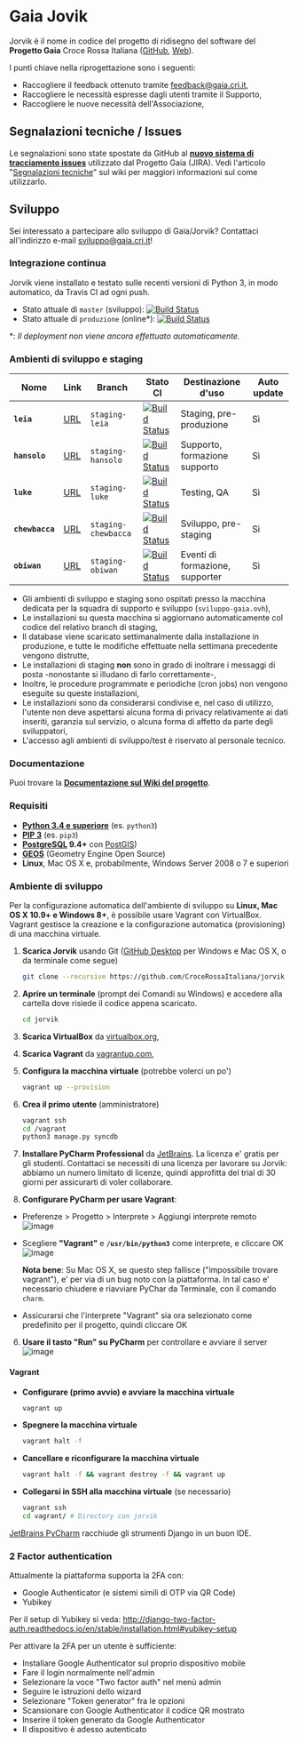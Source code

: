 # Gaia Jovik

Jorvik è il nome in codice del progetto di ridisegno del software del **Progetto Gaia** Croce Rossa Italiana
([GitHub](https://github.com/CroceRossaCatania/gaia), [Web](https://gaia.cri.it)).


I punti chiave nella riprogettazione sono i seguenti:
* Raccogliere il feedback ottenuto tramite <feedback@gaia.cri.it>,
* Raccogliere le necessità espresse dagli utenti tramite il Supporto,
* Raccogliere le nuove necessità dell'Associazione,

## Segnalazioni tecniche / Issues

Le segnalazioni sono state spostate da GitHub al [**nuovo sistema di tracciamento issues**](https://jira.sviluppo-gaia.ovh/issues) utilizzato dal Progetto Gaia (JIRA). Vedi l'articolo "[Segnalazioni tecniche](https://github.com/CroceRossaItaliana/jorvik/wiki/Segnalazioni-tecniche)" sul wiki per maggiori informazioni sul come utilizzarlo.


## Sviluppo

Sei interessato a partecipare allo sviluppo di Gaia/Jorvik? Contattaci all'indirizzo e-mail <sviluppo@gaia.cri.it>!

### Integrazione continua

Jorvik viene installato e testato sulle recenti versioni di Python 3, in modo automatico, da Travis CI ad ogni push.

* Stato attuale di `master` (sviluppo): [![Build Status](https://travis-ci.org/CroceRossaItaliana/jorvik.svg?branch=master)](https://travis-ci.org/CroceRossaItaliana/jorvik)
* Stato attuale di `produzione` (online*): [![Build Status](https://travis-ci.org/CroceRossaItaliana/jorvik.svg?branch=produzione)](https://travis-ci.org/CroceRossaItaliana/jorvik)

\*: *Il deployment non viene ancora effettuato automaticamente.*


### Ambienti di sviluppo e staging

| Nome            | Link                                              | Branch              | Stato CI                                                                                                                                         | Destinazione d'uso              | Auto update |
|-----------------|---------------------------------------------------|---------------------|--------------------------------------------------------------------------------------------------------------------------------------------------|---------------------------------|-------------|
| **`leia`**      | [URL](http://leia.staging.sviluppo-gaia.ovh)      | `staging-leia`      | [![Build Status](https://travis-ci.org/CroceRossaItaliana/jorvik.svg?branch=staging-leia)](https://travis-ci.org/CroceRossaItaliana/jorvik)      | Staging, pre-produzione         | Sì          |
| **`hansolo`**   | [URL](http://hansolo.staging.sviluppo-gaia.ovh)   | `staging-hansolo`   | [![Build Status](https://travis-ci.org/CroceRossaItaliana/jorvik.svg?branch=staging-hansolo)](https://travis-ci.org/CroceRossaItaliana/jorvik)   | Supporto, formazione supporto   | Sì          |
| **`luke`**      | [URL](http://luke.staging.sviluppo-gaia.ovh)      | `staging-luke`      | [![Build Status](https://travis-ci.org/CroceRossaItaliana/jorvik.svg?branch=staging-luke)](https://travis-ci.org/CroceRossaItaliana/jorvik)      | Testing, QA                     | Sì          |
| **`chewbacca`** | [URL](http://chewbacca.staging.sviluppo-gaia.ovh) | `staging-chewbacca` | [![Build Status](https://travis-ci.org/CroceRossaItaliana/jorvik.svg?branch=staging-chewbacca)](https://travis-ci.org/CroceRossaItaliana/jorvik) | Sviluppo, pre-staging           | Sì          |
| **`obiwan`**    | [URL](http://obiwan.staging.sviluppo-gaia.ovh)    | `staging-obiwan`    | [![Build Status](https://travis-ci.org/CroceRossaItaliana/jorvik.svg?branch=staging-obiwan)](https://travis-ci.org/CroceRossaItaliana/jorvik)    | Eventi di formazione, supporter | Sì          |


* Gli ambienti di sviluppo e staging sono ospitati presso la macchina dedicata per la squadra di supporto e sviluppo (`sviluppo-gaia.ovh`),
* Le installazioni su questa macchina si aggiornano automaticamente col codice del relativo branch di staging,
* Il database viene scaricato settimanalmente dalla installazione in produzione, e tutte le modifiche effettuate nella settimana precedente vengono distrutte,
* Le installazioni di staging **non** sono in grado di inoltrare i messaggi di posta -nonostante si illudano di farlo correttamente-,
* Inoltre, le procedure programmate e periodiche (cron jobs) non vengono eseguite su queste installazioni,
* Le installazioni sono da considerarsi condivise e, nel caso di utilizzo, l'utente non deve aspettarsi alcuna forma di privacy relativamente ai dati inseriti, garanzia sul servizio, o alcuna forma di affetto da parte degli sviluppatori,
* L'accesso agli ambienti di sviluppo/test è riservato al personale tecnico.

### Documentazione

	

Puoi trovare la **[Documentazione sul Wiki del progetto](https://github.com/CroceRossaItaliana/jorvik/wiki)**.

### Requisiti

* **[Python 3.4 e superiore](https://www.python.org/downloads/)** (es. `python3`)
* **[PIP 3](https://www.python.org/downloads/)** (es. `pip3`)
* **[PostgreSQL](http://www.postgresql.org/) 9.4+** con [PostGIS](http://postgis.net/))
* **[GEOS](http://trac.osgeo.org/geos/)** (Geometry Engine Open Source)
* **Linux**, Mac OS X e, probabilmente, Windows Server 2008 o 7 e superiori

### Ambiente di sviluppo

Per la configurazione automatica dell'ambiente di sviluppo su **Linux, Mac OS X 10.9+ e Windows 8+**, è possibile usare Vagrant con VirtualBox. Vagrant gestisce la creazione e la configurazione automatica (provisioning) di una macchina virtuale.

1. **Scarica Jorvik** usando Git ([GitHub Desktop](https://desktop.github.com/) per Windows e Mac OS X, o da terminale come segue)

    ```bash
    git clone --recursive https://github.com/CroceRossaItaliana/jorvik
    ```

1. **Aprire un terminale** (prompt dei Comandi su Windows) e accedere alla cartella dove risiede il codice appena scaricato.

   ```bash
   cd jorvik
   ```

1. **Scarica VirtualBox** da [virtualbox.org](https://www.virtualbox.org/wiki/Downloads),
2. **Scarica Vagrant** da [vagrantup.com](https://www.vagrantup.com/downloads.html),
3. **Configura la macchina virtuale** (potrebbe volerci un po')

    ```bash
    vagrant up --provision
    ```

4. **Crea il primo utente** (amministratore)

    ```bash
    vagrant ssh
    cd /vagrant
    python3 manage.py syncdb
    ```

5. **Installare PyCharm Professional** da [JetBrains](https://www.jetbrains.com/pycharm/). La licenza e' gratis per gli studenti. Contattaci se necessiti di una licenza per lavorare su Jorvik: abbiamo un numero limitato di licenze, quindi approfitta del trial di 30 giorni per assicurarti di voler collaborare.
6. **Configurare PyCharm per usare Vagrant**:
  * Preferenze > Progetto > Interprete > Aggiungi interprete remoto
    ![image](https://cloud.githubusercontent.com/assets/621062/10762277/4da18088-7cbd-11e5-924e-a2737d7783e1.png)

  * Scegliere **"Vagrant"** e **`/usr/bin/python3`** come interprete, e cliccare OK
    ![image](https://cloud.githubusercontent.com/assets/621062/10762319/7ce52214-7cbd-11e5-8cbf-26bfe0565b7e.png)

    **Nota bene**: Su Mac OS X, se questo step fallisce ("impossibile trovare vagrant"), e' per via di un bug noto con la piattaforma. In tal caso e' necessario chiudere e riavviare PyChar da Terminale, con il comando `charm`.

  * Assicurarsi che l'interprete "Vagrant" sia ora selezionato come predefinito per il progetto, quindi cliccare OK

6. **Usare il tasto "Run" su PyCharm** per controllare e avviare il server
  ![image](https://cloud.githubusercontent.com/assets/621062/10762357/abcb3050-7cbd-11e5-9fdf-c08a0b439369.png)


#### Vagrant

* **Configurare (primo avvio) e avviare la macchina virtuale**

    ```bash
    vagrant up
    ```

* **Spegnere la macchina virtuale**

    ```bash
    vagrant halt -f
    ```

* **Cancellare e riconfigurare la macchina virtuale**

    ```bash
    vagrant halt -f && vagrant destroy -f && vagrant up
    ```

* **Collegarsi in SSH alla macchina virtuale** (se necessario)

    ```bash
    vagrant ssh
    cd vagrant/ # Directory con jorvik
    ```
    
[JetBrains PyCharm](https://www.jetbrains.com/pycharm/) racchiude gli strumenti Django in un buon IDE.

### 2 Factor authentication

Attualmente la piattaforma supporta la 2FA con:

 * Google Authenticator (e sistemi simili di OTP via QR Code)
 * Yubikey
 
Per il setup di Yubikey si veda: http://django-two-factor-auth.readthedocs.io/en/stable/installation.html#yubikey-setup

Per attivare la 2FA per un utente è sufficiente:

 * Installare Google Authenticator sul proprio dispositivo mobile
 * Fare il login normalmente nell'admin
 * Selezionare la voce "Two factor auth" nel menù admin
 * Seguire le istruzioni dello wizard
 * Selezionare "Token generator" fra le opzioni
 * Scansionare con Google Authenticator il codice QR mostrato
 * Inserire il token generato da Google Authenticator
 * Il dispositivo è adesso autenticato
 
